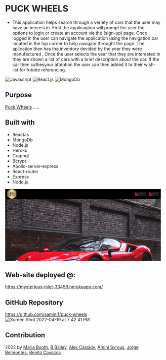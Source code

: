 # PUCK WHEELS
* This application helps search through a veriety of cars that the user  may have an interest in. First the applicaqtion will prompt the user the options to login or create an account via the (sign-up) page. Once logged in the user can navigate the application using the navigation bar located in the top corner to help navigate throught the page. The aplication then has the inventory devided by the year they were manufactured , Once the user selects the year that they are interested in they are shown a list of cars with a brief description about the car. If the car then cathesyour attention the user can then added it to their wish-list for fututre referencing. 


![Javascript](https://img.shields.io/badge/Javascipt-blue)
![React.js](https://img.shields.io/badge/-REACT-yellow)
![MongoDb](https://img.shields.io/badge/-MongoDB-green)
## Purpose
[Puck Wheels](https://github.com/samini1/puck-wheels) .....



## Built with
* ReactJs
* MongoDb
* Node.js
* Heroku 
* Graphql
* Bcrypt
* Apollo-server-express
* React-router 
* Express 
* Node.js



![Puck Wheels](./puck-wheels-mockup.png)


## Web-site deployed @:
https://mysterious-inlet-33459.herokuapp.com/


## GitHub Repository

https://github.com/samini1/puck-wheels
![Screen Shot 2022-04-19 at 7 42 41 PM](https://user-images.githubusercontent.com/93356359/164344810-749dbe04-26fc-4959-b22d-ee41f7c022fb.png)

## Contribution
2022 by [Maria Booth](https://github.com/BooMajka), [B Bailey](https://github.com/BBailey1985), [Alex Cassidy](https://github.com/casscalex), [Amini Syrous](https://github.com/samini1), [Jorge Belmontes](https://github.com/Jorgebelm54), [Benito Cavazos](https://github.com/Benitocr)
